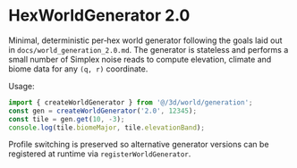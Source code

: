 HexWorldGenerator 2.0
=====================

Minimal, deterministic per‑hex world generator following the goals laid out in
`docs/world_generation_2.0.md`. The generator is stateless and performs a small
number of Simplex noise reads to compute elevation, climate and biome data for
any `(q, r)` coordinate.

Usage:
```js
import { createWorldGenerator } from '@/3d/world/generation';
const gen = createWorldGenerator('2.0', 12345);
const tile = gen.get(10, -3);
console.log(tile.biomeMajor, tile.elevationBand);
```

Profile switching is preserved so alternative generator versions can be
registered at runtime via `registerWorldGenerator`.
